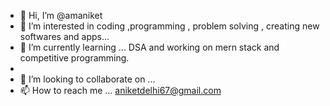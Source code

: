 - 👋 Hi, I’m @amaniket
- 👀 I’m interested in coding ,programming , problem solving , creating new softwares and apps...
- 🌱 I’m currently learning ... DSA and working on mern stack and competitive programming.
-   
- 💞️ I’m looking to collaborate on ...
- 📫 How to reach me ... aniketdelhi67@gmail.com

<!---
amaniket/amaniket is a ✨ special ✨ repository because its `README.md` (this file) appears on your GitHub profile.
You can click the Preview link to take a look at your changes.
--->
